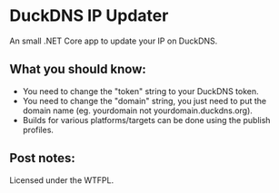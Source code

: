# DuckDNS IP Updater

An small .NET Core app to update your IP on DuckDNS.


## What you should know:

- You need to change the "token" string to your DuckDNS token.
- You need to change the "domain" string, you just need to put the domain name (eg. yourdomain not yourdomain.duckdns.org).
- Builds for various platforms/targets can be done using the publish profiles.


## Post notes:

Licensed under the WTFPL.
